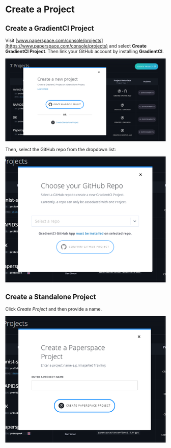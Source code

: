# Create a Project

## Create a GradientCI Project

Visit [www.paperspace.com/console/projects](https://www.paperspace.com/console/projects) and select **Create GradientCI Project**.  Then link your GitHub account by installing **GradientCI**.  

![](../.gitbook/assets/image%20%2814%29.png)

Then, select the GitHub repo from the dropdown list:

![](../.gitbook/assets/image%20%287%29.png)

## Create a Standalone Project

Click _Create Project_ and then provide a name. 

![](../.gitbook/assets/image%20%2819%29.png)

